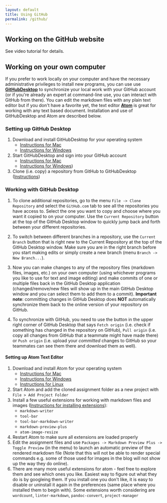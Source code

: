 ```yaml
---
layout: default
title: Using GitHub
permalink: /github/
---
```


## Working on the GitHub website

See video tutorial for details.

## Working on your own computer

If you prefer to work locally on your computer and have the necessary administrative privileges to install new programs, you can use use [**GitHubDesktop**](https://desktop.github.com/) to synchronize your local work with your GitHub account (or if you're already an expert at command-line use, you can interact with GitHub from there). You can edit the markdown files with any plain text editor but if you don't have a favorite yet, the text editor [**Atom**](https://atom.io/) is great for working with any text based document. Installation and use of GitHubDesktop and Atom are described below.

### Setting up GitHub Desktop

 1. Download and install GitHubDesktop for your operating system
    - [Instructions for Mac](https://help.github.com/desktop-beta/guides/getting-started-with-github-desktop/installing-github-desktop/#platform-mac)
    - [Instructions for Windows](https://help.github.com/desktop-beta/guides/getting-started-with-github-desktop/installing-github-desktop/#platform-windows)
 1. Start GitHubDesktop and sign into your GitHub account
    - [Instructions for Mac](https://help.github.com/desktop-beta/guides/getting-started-with-github-desktop/authenticating-to-github/#platform-mac)
    - [Instructions for Windows](https://help.github.com/desktop-beta/guides/getting-started-with-github-desktop/authenticating-to-github/#platform-windows))
 1. Clone (i.e. copy) a repository from GitHub to GitHubDesktop ([Instructions](https://help.github.com/desktop-beta/guides/contributing-to-projects/cloning-a-repository-from-github-to-github-desktop/))

### Working with GitHub Desktop

1. To clone additional repositories, go to the menu `File -> Clone Repository` and select the `GitHub.com` tab to see all the repositories you have access to. Select the one you want to copy and choose where you want it copied to on your computer. Use the `Current Repository` button at the top of the GitHub Desktop window to quickly jump back and forth between your different repositories.

2. To switch between different branches in a repository, use the `Current Branch` button that is right new to the Current Repository at the top of the GitHub Desktop window. Make sure you are in the right branch before you start making edits or simply create a new branch (menu `Branch -> New Branch...`).

3. Now you can make changes to any of the repository files (markdown files, images, etc.) on your own computer (using whichever programs you like to use for text and image editing) and make commits of one or multiple files back in the GitHub Desktop application (changed/remove/new files will show up in the main GitHub Desktop window and you can select them to add them to a commit). **Important note**: committing changes in GitHub Desktop does **NOT** automatically synchronize them back to the online version of your repository on GitHub.

4. To synchronize with GitHub, you need to use the button in the upper right corner of GitHub Desktop that says `Fetch origin` (i.e. check if something has changed in the repository on GitHub), `Pull origin` (i.e. copy all changes from GitHub that a teammate might have made there) or `Push origin` (i.e. upload your _committed_ changes to GitHub so your teammates can see them there and download them as well).

#### Setting up Atom Text Editor

 1. Download and install Atom for your operating system
    - [Instructions for Mac](https://flight-manual.atom.io/getting-started/sections/installing-atom/#platform-mac)
    - [Instructions for Windows](https://flight-manual.atom.io/getting-started/sections/installing-atom/#platform-windows)
    - [Instructions for Linux](https://flight-manual.atom.io/getting-started/sections/installing-atom/#platform-linux)
 1. Start Atom and add the cloned assignment folder as a new project with `File > Add Project Folder`
 1. Install a few useful extensions for working with markdown files and images ([Instructions for installing extensions](http://flight-manual.atom.io/using-atom/sections/atom-packages/)):
     - `markdown-writer`
     - `tool-bar`
     - `tool-bar-markdown-writer`
     - `markdown-preview-plus`
     - `atom-image-resize`
 1. Restart Atom to make sure all extensions are loaded properly
 1. Edit the assignment files and use `Packages -> Markdown Preview Plus -> Toggle Preview` (in the menu) to launch an automatic  preview of the rendered markdown file (Note that this will not be able to render special commands e.g. some of those used for images in the blog will not show up the way they do online).
 1. There are many more useful extensions for atom - feel free to explore them and see which ones you like. Easiest way to figure out what they do is by googleing them. If you install one you don't like, it is easy to disable or uninstall it again in the preferences (same place where you installed them to begin with). Some extensions worth considering are `wordcount`, `linter-markdown`, `pandoc-convert`, `project-manager`
